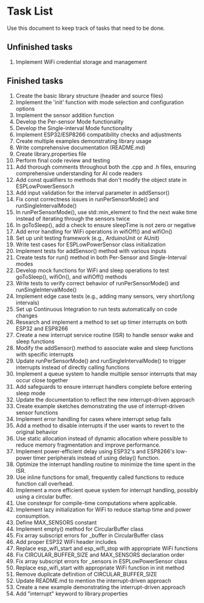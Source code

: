 # Task List
Use this document to keep track of tasks that need to be done.

## Unfinished tasks
1. Implement WiFi credential storage and management

## Finished tasks
1. Create the basic library structure (header and source files)
2. Implement the 'init' function with mode selection and configuration options
3. Implement the sensor addition function
4. Develop the Per-sensor Mode functionality
5. Develop the Single-interval Mode functionality
6. Implement ESP32/ESP8266 compatibility checks and adjustments
7. Create multiple examples demonstrating library usage
8. Write comprehensive documentation (README.md)
9. Create library.properties file
10. Perform final code review and testing
11. Add thorough comments throughout both the .cpp and .h files, ensuring comprehensive understanding for AI code readers
12. Add const qualifiers to methods that don't modify the object state in ESPLowPowerSensor.h
13. Add input validation for the interval parameter in addSensor()
14. Fix const correctness issues in runPerSensorMode() and runSingleIntervalMode()
15. In runPerSensorMode(), use std::min_element to find the next wake time instead of iterating through the sensors twice
16. In goToSleep(), add a check to ensure sleepTime is not zero or negative
17. Add error handling for WiFi operations in wifiOff() and wifiOn()
18. Set up unit testing framework (e.g., ArduinoUnit or AUnit)
19. Write test cases for ESPLowPowerSensor class initialization
20. Implement tests for addSensor() method with various inputs
21. Create tests for run() method in both Per-Sensor and Single-Interval modes
22. Develop mock functions for WiFi and sleep operations to test goToSleep(), wifiOn(), and wifiOff() methods
23. Write tests to verify correct behavior of runPerSensorMode() and runSingleIntervalMode()
24. Implement edge case tests (e.g., adding many sensors, very short/long intervals)
25. Set up Continuous Integration to run tests automatically on code changes
26. Research and implement a method to set up timer interrupts on both ESP32 and ESP8266
27. Create a new interrupt service routine (ISR) to handle sensor wake and sleep functions
28. Modify the addSensor() method to associate wake and sleep functions with specific interrupts
29. Update runPerSensorMode() and runSingleIntervalMode() to trigger interrupts instead of directly calling functions
30. Implement a queue system to handle multiple sensor interrupts that may occur close together
31. Add safeguards to ensure interrupt handlers complete before entering sleep mode
32. Update the documentation to reflect the new interrupt-driven approach
33. Create example sketches demonstrating the use of interrupt-driven sensor functions
34. Implement error handling for cases where interrupt setup fails
35. Add a method to disable interrupts if the user wants to revert to the original behavior
36. Use static allocation instead of dynamic allocation where possible to reduce memory fragmentation and improve performance.
37. Implement power-efficient delay using ESP32's and ESP8266's low-power timer peripherals instead of using delay() function.
38. Optimize the interrupt handling routine to minimize the time spent in the ISR.
39. Use inline functions for small, frequently called functions to reduce function call overhead.
40. Implement a more efficient queue system for interrupt handling, possibly using a circular buffer.
41. Use constexpr for compile-time computations where applicable.
42. Implement lazy initialization for WiFi to reduce startup time and power consumption.
43. Define MAX_SENSORS constant
44. Implement empty() method for CircularBuffer class
45. Fix array subscript errors for _buffer in CircularBuffer class
46. Add proper ESP32 WiFi header includes
47. Replace esp_wifi_start and esp_wifi_stop with appropriate WiFi functions
48. Fix CIRCULAR_BUFFER_SIZE and MAX_SENSORS declaration order
49. Fix array subscript errors for _sensors in ESPLowPowerSensor class
50. Replace esp_wifi_start with appropriate WiFi function in init method
52. Remove duplicate definition of CIRCULAR_BUFFER_SIZE
53. Update README.md to mention the interrupt-driven approach
54. Create a new example demonstrating the interrupt-driven approach
55. Add "interrupt" keyword to library.properties